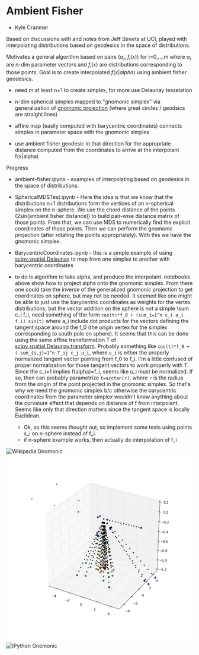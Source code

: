 # Ambient Fisher 

* Kyle Cranmer 

Based on discussions with and notes from Jeff Streets at UCI, played with interpolating distributions based on geodesics in the space of distributions. 

Motivates a general algorithm based on pairs ($\alpha_i$, $f_i(x)$) for i=0,...,m where $\alpha_i$ are n-dim parameter vectors and $f_i(x)$ are distributions corresponding to those points. Goal is to create interpolated $f(x|alpha)$ using ambient fisher geodesics.

   * need m at least n+1 to create simplex, for more use Delaunay tesselation

   * n-dim spherical simplex mapped to "gnomonic simplex" via generalization of [gnomonic projection](http://en.wikipedia.org/wiki/Gnomonic_projection) (where great circles / geodsics are straight lines)

   * affine map (easily computed with barycentric coordinates) connects simplex in parameter space with the gnomonic simplex

   * use ambient fisher geodesic in that direction for the appropriate distance computed from the coordinates to arrive at the interpolant f(x|alpha)



Progress

   * ambient-fisher.ipynb - examples of interpolating based on geodesics in the space of distributions. 

   * SphericalMDSTest.ipynb - Here the idea is that we know that the distributions n+1 distributions form the vertices of an n-spherical simplex on the n-sphere. We use the chord distance of the points (2sin(ambient fisher distance)) to build pair-wise distance matrix of those points. From that, we can use MDS to numerically find the explicit coordinates of those points. Then we can perform the gnomonic projection (after rotating the points appropriately). 
   With this we have the gnomonic simplex.

   * BarycentricCoordinates.ipynb - this is a simple example of using [scipy.spatial.Delaunay](http://docs.scipy.org/doc/scipy-0.14.0/reference/generated/scipy.spatial.Delaunay.html) to map from one simplex to another with barycentric coordinates

   * to do is algorithm to take alpha, and produce the interpolant. notebooks above show how to project alpha onto the gnomonic simplex. From there one could take the inverse of the generalized gnomonic projection to get coordinates on sphere, but may not be needed. It seemed like one might be able to just use the barycentric coordinates as weights for the vertex distributions, but the vector addition on the sphere is not a simple \sum c_i f_i, need something of the form `cos(t)*f_0 + (sum_i=1^n c_i a_i f_i) sin(t)` where a_i include dot products for the vectors defining the tangent space around the f_0 (the origin vertex for the simplex corresponding to south pole on sphere). It seems that this can be done using the same affine transformation T of [scipy.spatial.Delaunay.transform](http://docs.scipy.org/doc/scipy-0.14.0/reference/generated/scipy.spatial.Delaunay.transform.html#scipy.spatial.Delaunay.transform). Probably something like `cos(t)*f_0 + ( sum_{i,j}=1^n T_ij c_j u_i`, where `u_i` is either the properly normalized tangent vector pointing from f_0 to f_i. I'm a little confused of proper normalization for those tangent vectors to work properly with T. Since the c_i=1 implies f(alpha)=f_i, seems like u_i must be normalized. If so, then can probably parametrize `t=arctan(r)`, where `r` is the radius from the origin of the point projected in the gnomonic simplex. So that's why we need the gnomonic simplex b/c otherwise the barycentric coordinates from the parameter simplex wouldn't know anything about the curvature effect that depends on distance of f from interpolant. Seems like only that direction matters since the tangent space is locally Euclidean.  
     * Ok, so this seems thought out, so implement some tests using points x_i on n-sphere instead of f_i.
     * if n-sphere example works, then actually do interpolation of f_i


![Wikipedia Gnomonic](http://upload.wikimedia.org/wikipedia/commons/thumb/7/70/Gnomonic.png/600px-Gnomonic.png)
![IPython Gnomonic](gnomonic.png)
![IPython Gnomonic](fishing-gnome.png)
